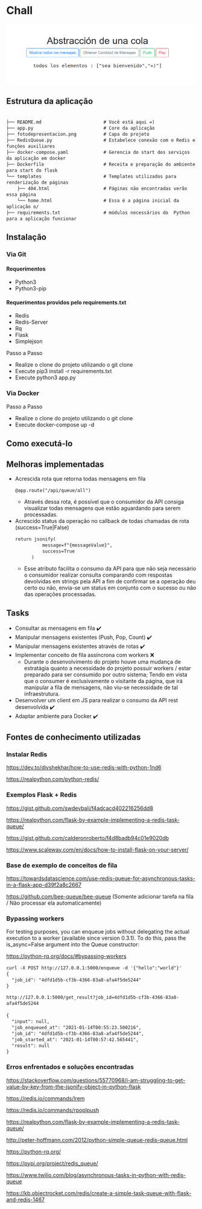 # Chall

![alt text](https://github.com/bminossi/FlaskRedis/blob/main/fotodepresentacion.png?raw=true)

## Estrutura da aplicação
```

├── README.md                       # Você está aqui =)
├── app.py                          # Core da aplicação
├── fotodepresentacion.png          # Capa do projeto
├── RedisQueue.py                   # Estabelece conexão com o Redis e funções auxiliares               
├── docker-compose.yaml             # Gerencia do start dos serviços da aplicação em docker 
├── Dockerfile                      # Receita e preparação do ambiente para start do flask
└── templates                       # Templates utilizados para renderização de páginas
    ├── 404.html                    # Páginas não encontradas verão essa página
    └── home.html                   # Essa é a página inicial da aplicação o/
├── requirements.txt                # módulos necessários do  Python para a aplicação funcionar 
```

## Instalação
### Via Git
#### Requerimentos
- Python3
- Python3-pip

#### Requerimentos providos pelo requirements.txt
- Redis
- Redis-Server
- Rq
- Flask
- Simplejson

Passo a Passo
- Realize o clone do projeto utilizando o git clone
- Execute pip3 install -r requirements.txt
- Execute python3 app.py

### Via Docker
Passo a Passo
- Realize o clone do projeto utilizando o git clone
- Execute docker-compose up -d

## Como executá-lo

## Melhoras implementadas
- Acrescida rota que retorna todas mensagens em fila
  ``` 
  @app.route("/api/queue/all") 
  ```
  - Através dessa rota, é possível que o consumidor da API consiga visualizar todas mensagens que estão aguardando para serem processadas.
- Acrescido status da operação no callback de todas chamadas de rota (success=True|False)
  ```
  return jsonify(
            message=f"{messageValue}",
            success=True
        )
  ```
   - Esse atributo facilita o consumo da API para que não seja necessário o consumidor realizar consulta comparando com respostas devolvidas em strings pela API a fim de confirmar se a operação deu certo ou não, envia-se um status em conjunto com o sucesso ou não das operações processadas.
## Tasks
- Consultar as mensagens em fila :heavy_check_mark:
- Manipular mensagens existentes (Push, Pop, Count) :heavy_check_mark:
- Manipular mensagens existentes através de rotas :heavy_check_mark:
- Implementar conceito de fila assíncrona com workers :x:
  - Durante o desenvolvimento do projeto houve uma mudança de estratágia quanto a necessidade do projeto possuir workers / estar preparado para ser consumido por outro sistema; Tendo em vista que o consumer é exclusivamente o visitante da página, que irá manipular a fila de mensagens, não viu-se necessidade de tal infraestrutura. 
- Desenvolver um client em JS para realizar o consumo da API rest desenvolvida :heavy_check_mark:
- Adaptar ambiente para Docker :heavy_check_mark:


## Fontes de conhecimento utilizadas
### Instalar Redis

https://dev.to/divshekhar/how-to-use-redis-with-python-1nd6

https://realpython.com/python-redis/

### Exemplos Flask + Redis

https://gist.github.com/swdevbali/f4adcacd402216256dd8

https://realpython.com/flask-by-example-implementing-a-redis-task-queue/

https://gist.github.com/calderonroberto/f4d8badb94c01e9020db

https://www.scaleway.com/en/docs/how-to-install-flask-on-your-server/


### Base de exemplo de conceitos de fila

https://towardsdatascience.com/use-redis-queue-for-asynchronous-tasks-in-a-flask-app-d39f2a8c2667

https://github.com/bee-queue/bee-queue (Somente adicionar tarefa na fila / Não processar ela automaticamente)

### Bypassing workers

For testing purposes, you can enqueue jobs without delegating the actual execution to a worker (available since version 0.3.1). To do this, pass the is_async=False argument into the Queue constructor:

https://python-rq.org/docs/#bypassing-workers

```
curl -X POST http://127.0.0.1:5000/enqueue -d '{"hello":"world"}'
{
  "job_id": "4dfd1d5b-cf3b-4366-83a8-afa4f5de5244"
}
```
```
http://127.0.0.1:5000/get_result?job_id=4dfd1d5b-cf3b-4366-83a8-afa4f5de5244

{
  "input": null, 
  "job_enqueued_at": "2021-01-14T00:55:23.500216", 
  "job_id": "4dfd1d5b-cf3b-4366-83a8-afa4f5de5244", 
  "job_started_at": "2021-01-14T00:57:42.565441", 
  "result": null
}
```
### Erros enfrentados e soluções encontradas
https://stackoverflow.com/questions/55770968/i-am-struggling-to-get-value-by-key-from-the-jsonify-object-in-python-flask

https://redis.io/commands/lrem

https://redis.io/commands/rpoplpush

https://realpython.com/flask-by-example-implementing-a-redis-task-queue/

http://peter-hoffmann.com/2012/python-simple-queue-redis-queue.html

https://python-rq.org/

https://pypi.org/project/redis_queue/

https://www.twilio.com/blog/asynchronous-tasks-in-python-with-redis-queue

https://kb.objectrocket.com/redis/create-a-simple-task-queue-with-flask-and-redis-1467







